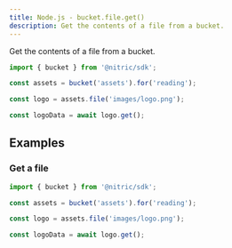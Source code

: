 ```yaml
---
title: Node.js - bucket.file.get()
description: Get the contents of a file from a bucket.
---
```


Get the contents of a file from a bucket.

```javascript
import { bucket } from '@nitric/sdk';

const assets = bucket('assets').for('reading');

const logo = assets.file('images/logo.png');

const logoData = await logo.get();
```

## Examples

### Get a file

```javascript
import { bucket } from '@nitric/sdk';

const assets = bucket('assets').for('reading');

const logo = assets.file('images/logo.png');

const logoData = await logo.get();
```
